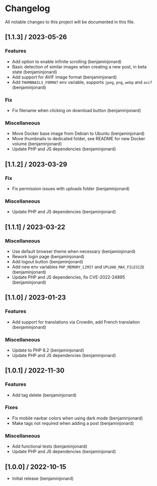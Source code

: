 # Changelog
All notable changes to this project will be documented in this file.

## [1.1.3] / 2023-05-26
### Features
- Add option to enable infinite scrolling (benjaminjonard)
- Basic detection of similar images when creating a new post, in beta state (benjaminjonard)
- Add support for AVIF image format (benjaminjonard)
- Add `THUMBNAILS_FORMAT` env variable, supports `jpeg`, `png`, `webp` and `avif` (benjaminjonard)

### Fix
- Fix filename when clicking on download button (benjaminjonard)

### Miscellaneous
- Move Docker base image from Debian to Ubuntu (benjaminjonard)
- Move thumbnails to dedicated folder, see README for new Docker volume (benjaminjonard)
- Update PHP and JS dependencies (benjaminjonard)

## [1.1.2] / 2023-03-29
### Fix
- Fix permission issues with uploads folder (benjaminjonard)

### Miscellaneous
- Update PHP and JS dependencies (benjaminjonard)

## [1.1.1] / 2023-03-22
### Miscellaneous
- Use default browser theme when necessary (benjaminjonard)
- Rework login page (benjaminjonard)
- Add logout button (benjaminjonard)
- Add new env variables `PHP_MEMORY_LIMIT` and `UPLOAD_MAX_FILESIZE` (benjaminjonard)
- Update PHP and JS dependencies, fix CVE-2022-24895 (benjaminjonard)

## [1.1.0] / 2023-01-23
### Features
- Add support for translations via Crowdin, add French translation (benjaminjonard)

### Miscellaneous
- Update to PHP 8.2 (benjaminjonard)
- Update PHP and JS dependencies (benjaminjonard)

## [1.0.1] / 2022-11-30
### Features
- Add tag delete (benjaminjonard)

### Fixes
- Fix mobile navbar colors when using dark mode (benjaminjonard)
- Make tags not required when adding a post (benjaminjonard)

### Miscellaneous
- Add functional tests (benjaminjonard)
- Update PHP and JS dependencies (benjaminjonard)

## [1.0.0] / 2022-10-15
- Initial release (benjaminjonard)
